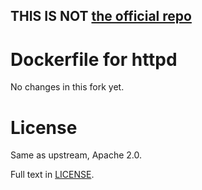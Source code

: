 ## THIS IS NOT [the official repo](https://github.com/docker-library/httpd)

# Dockerfile for httpd

No changes in this fork yet.

# License

Same as upstream, Apache 2.0.

Full text in [LICENSE](LICENSE).
